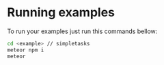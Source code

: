 # Running examples

To run your examples just run this commands bellow:
```bash
cd <example> // simpletasks
meteor npm i 
meteor
```
